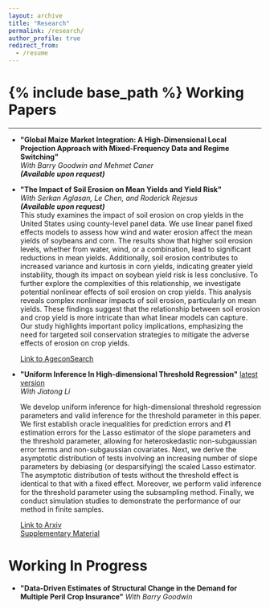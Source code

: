 ```yaml
---
layout: archive
title: "Research"
permalink: /research/
author_profile: true
redirect_from:
  - /resume
---
```


{% include base_path %}
Working Papers
======
------
* __"Global Maize Market Integration: A High-Dimensional Local Projection Approach with Mixed-Frequency Data and Regime Switching"__  
  *With Barry Goodwin and Mehmet Caner*  
  **_(Available upon request)_**  

* __"The Impact of Soil Erosion on Mean Yields and Yield Risk"__  
  *With Serkan Aglasan, Le Chen, and Roderick Rejesus*  
  **_(Available upon request)_**  
  This study examines the impact of soil erosion on crop yields in the United States using county-level panel data. We use linear panel fixed effects models to assess how wind and water erosion affect the mean yields of soybeans and corn. The results show that higher soil erosion levels, whether from water, wind, or a combination, lead to significant reductions in mean yields. Additionally, soil erosion contributes to increased variance and kurtosis in corn yields, indicating greater yield instability, though its impact on soybean yield risk is less conclusive. To further explore the complexities of this relationship, we investigate potential nonlinear effects of soil erosion on crop yields. This analysis reveals complex nonlinear impacts of soil erosion, particularly on mean yields. These findings suggest that the relationship between soil erosion and crop yield is more intricate than what linear models can capture. Our study highlights important policy implications, emphasizing the need for targeted soil conservation strategies to mitigate the adverse effects of erosion on crop yields.
  
  [Link to AgeconSearch](https://ageconsearch.umn.edu/record/343580?ln=en&v=pdf)
  
* __"Uniform Inference In High-dimensional Threshold Regression"__ [latest version](https://hongqiangyan.github.io/files/Li_Yan_LASSO_Threshold.pdf)  
  *With Jiatong Li*  

  We develop uniform inference for high-dimensional threshold regression parameters and valid inference for the threshold parameter in this paper. We first establish oracle inequalities for prediction errors and ℓ1 estimation errors for the Lasso estimator of the slope parameters and the threshold parameter, allowing for heteroskedastic non-subgaussian error terms and non-subgaussian covariates. Next, we derive the asymptotic distribution of tests involving an increasing number of slope parameters by debiasing (or desparsifying) the scaled Lasso estimator. The asymptotic distribution of tests without the threshold effect is identical to that with a fixed effect. Moreover, we perform valid inference for the threshold parameter using the subsampling method. Finally, we conduct simulation studies to demonstrate the performance of our method in finite samples.
  
  [Link to Arxiv](https://arxiv.org/abs/2404.08105)  
[Supplementary Material](https://github.com/hongqiangyan/desparsified_Lasso_threshold_reg)

Working In Progress
======
* __"Data-Driven Estimates of Structural Change in the Demand for Multiple Peril Crop Insurance"__ 
*With Barry Goodwin*  
